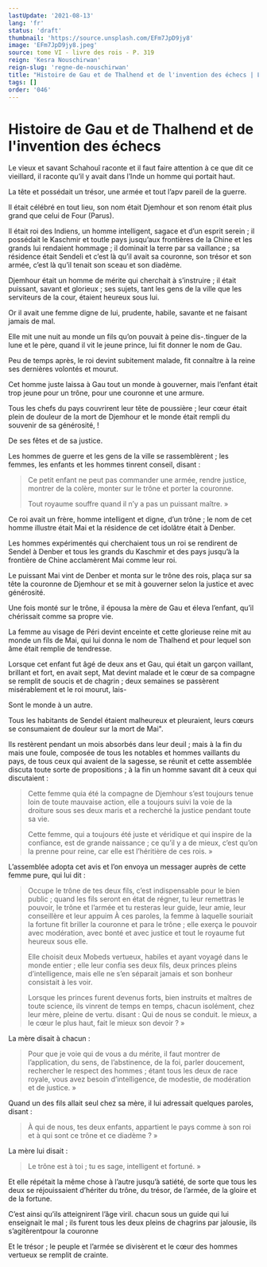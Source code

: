 ```yaml
---
lastUpdate: '2021-08-13'
lang: 'fr'
status: 'draft'
thumbnail: 'https://source.unsplash.com/EFm7JpD9jy8'
image: 'EFm7JpD9jy8.jpeg'
source: tome VI - livre des rois - P. 319
reign: 'Kesra Nouschirwan'
reign-slug: 'regne-de-nouschirwan'
title: "Histoire de Gau et de Thalhend et de l'invention des échecs | Le Livre des Rois | Shâhnâmeh"
tags: []
order: '046'
---
```


<!-- LTeX: language=fr -->

# Histoire de Gau et de Thalhend et de l'invention des échecs

Le vieux et savant Schahouî raconte et il faut faire attention à ce que dit ce vieillard, il raconte qu’il y avait dans l’Inde un homme qui portait haut.

La tête et possédait un trésor, une armée et tout l’apv pareil de la guerre.

Il était célébré en tout lieu, son nom était Djemhour et son renom était plus grand que celui de Four (Parus).

Il était roi des Indiens, un homme intelligent, sagace et d’un esprit serein ; il possédait le Kaschmir et toutle pays jusqu’aux frontières de la Chine et les grands lui rendaient hommage ; il dominait la terre par sa vaillance ; sa résidence était Sendeli et c’est là qu’il avait sa couronne, son trésor et son armée, c’est là qu’il tenait son sceau et son diadème.

Djemhour était un homme de mérite qui cherchait à s’instruire ; il était puissant, savant et glorieux ; ses sujets, tant les gens de la ville que les serviteurs de la cour, étaient heureux sous lui.

Or il avait une femme digne de lui, prudente, habile, savante et ne faisant jamais de mal.

Elle mit une nuit au monde un fils qu’on pouvait à peine dis-.tinguer de la lune et le père, quand il vit le jeune prince, lui fit donner le nom de Gau.

Peu de temps après, le roi devint subitement malade, fit connaître à la reine ses dernières volontés et mourut.

Cet homme juste laissa à Gau tout un monde à gouverner, mais l’enfant était trop jeune pour un trône, pour une couronne et une armure.

Tous les chefs du pays couvrirent leur tête de poussière ; leur cœur était plein de douleur de la mort de Djemhour et le monde était rempli du souvenir de sa générosité, !

De ses fêtes et de sa justice.

Les hommes de guerre et les gens de la ville se rassemblèrent ; les femmes, les enfants et les hommes tinrent conseil, disant :

> Ce petit enfant ne peut pas commander une armée, rendre justice, montrer de la colère, monter sur le trône et porter la couronne.
>
> Tout royaume souffre quand il n’y a pas un puissant maître. »

Ce roi avait un frère, homme intelligent et digne, d’un trône ; le nom de cet homme illustre était Mai et la résidence de cet idolâtre était à Denber.

Les hommes expérimentés qui cherchaient tous un roi se rendirent de Sendel à Denber et tous les grands du Kaschmir et des pays jusqu’à la frontière de Chine acclamèrent Mai comme leur roi.

Le puissant Mai vint de Denber et monta sur le trône des rois, plaça sur sa tête la couronne de Djemhour et se mit à gouverner selon la justice et avec générosité.

Une fois monté sur le trône, il épousa la mère de Gau et éleva l’enfant, qu’il chérissait comme sa propre vie.

La femme au visage de Péri devint enceinte et cette glorieuse reine mit au monde un fils de Mai, qui lui donna le nom de Thalhend et pour lequel son âme était remplie de tendresse.

Lorsque cet enfant fut âgé de deux ans et Gau, qui était un garçon vaillant, brillant et fort, en avait sept, Mat devint malade et le cœur de sa compagne se remplit de soucis et de chagrin ; deux semaines se passèrent misérablement et le roi mourut, lais-

Sont le monde à un autre.

Tous les habitants de Sendel étaient malheureux et pleuraient, leurs cœurs se consumaient de douleur sur la mort de Mai".

Ils restèrent pendant un mois absorbés dans leur deuil ; mais à la fin du mais une foule, composée de tous les notables et hommes vaillants du pays, de tous ceux qui avaient de la sagesse, se réunit et cette assemblée discuta toute sorte de propositions ; à la fin un homme savant dit à ceux qui discutaient :

> Cette femme quia été la compagne de Djemhour s’est toujours tenue loin de toute mauvaise action, elle a toujours suivi la voie de la droiture sous ses deux maris et a recherché la justice pendant toute sa vie.
>
> Cette femme, qui a toujours été juste et véridique et qui inspire de la confiance, est de grande naissance ; ce qu’il y a de mieux, c’est qu’on la prenne pour reine, car elle est l’héritière de ces rois. »

L’assemblée adopta cet avis et l’on envoya un messager auprès de cette femme pure, qui lui dit :

> Occupe le trône de tes deux fils, c’est indispensable pour le bien public ; quand les fils seront en état de régner, tu leur remettras le pouvoir, le trône et l’armée et tu resteras leur guide, leur amie, leur conseillère et leur appuim À ces paroles, la femme à laquelle souriait la fortune fit briller la couronne et para le trône ; elle exerça le pouvoir avec modération, avec bonté et avec justice et tout le royaume fut heureux sous elle.
>
> Elle choisit deux Mobeds vertueux, habiles et ayant voyagé dans le monde entier ; elle leur confia ses deux fils, deux princes pleins d’intelligence, mais elle ne s’en séparait jamais et son bonheur consistait à les voir.
>
> Lorsque les princes furent devenus forts, bien instruits et maîtres de toute science, ils vinrent de temps en temps, chacun isolément, chez leur mère, pleine de vertu. disant : Qui de nous se conduit. le mieux, a le cœur le plus haut, fait le mieux son devoir ? »

La mère disait à chacun :

> Pour que je voie qui de vous a du mérite, il faut montrer de l’application, du sens, de l’abstinence, de la foi, parler doucement, rechercher le respect des hommes ; étant tous les deux de race royale, vous avez besoin d’intelligence, de modestie, de modération et de justice. »

Quand un des fils allait seul chez sa mère, il lui adressait quelques paroles, disant :

> À qui de nous, tes deux enfants, appartient le pays comme à son roi et à qui sont ce trône et ce diadème ? »

La mère lui disait :

> Le trône est à toi ; tu es sage, intelligent et fortuné. »

Et elle répétait la même chose à l’autre jusqu’à satiété, de sorte que tous les deux se réjouissaient d’hériter du trône, du trésor, de l’armée, de la gloire et de la fortune.

C’est ainsi qu’ils atteignirent l’âge viril. chacun sous un guide qui lui enseignait le mal ; ils furent tous les deux pleins de chagrins par jalousie, ils s’agitèrentpour la couronne

Et le trésor ; le peuple et l’armée se divisèrent et le cœur des hommes vertueux se remplit de crainte.
